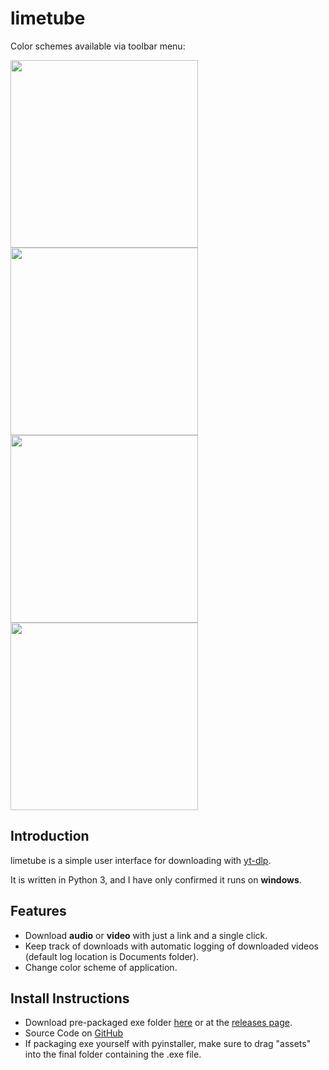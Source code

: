 # limetube

Color schemes available via toolbar menu:

<img src="https://i.gyazo.com/b182015856c87ee95806d33c0f8d38f5.png" width="300">
<img src="https://i.gyazo.com/7b17290785ad355b6c0ba57702430dd8.png" width="300">
<img src="https://i.gyazo.com/df412aefe8bdb6968ac8250ab321bdda.png" width="300">
<img src="https://i.gyazo.com/51f3735aff5e6ac32d2e9cd3a0a122a3.png" width="300">



## Introduction

limetube is a simple user interface for downloading with [yt-dlp](https://github.com/yt-dlp/yt-dlp/).

It is written in Python 3, and I have only confirmed it runs on **windows**.

## Features
* Download **audio** or **video** with just a link and a single click.
* Keep track of downloads with automatic logging of downloaded videos (default log location is  Documents folder).
* Change color scheme of application.

## Install Instructions
* Download pre-packaged exe folder [here](https://github.com/ZG34/limetube-public/files/7830086/limetube-portable-exe-v0.3.zip) or at the [releases page](https://github.com/ZG34/limetube-public/releases).
* Source Code on [GitHub](https://github.com/ZG34/limetube-public)
* If packaging exe yourself with pyinstaller, make sure to drag "assets" into the final folder containing the .exe file.
